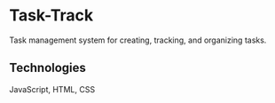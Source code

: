 # Task-Track
 Task management system for creating, tracking, and organizing tasks.
## Technologies
 JavaScript, HTML, CSS
